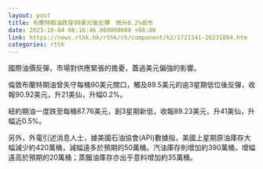 ```yaml
---
layout: post
title: 布蘭特期油跌穿90美元後反彈　微升0.2%收市
date: 2023-10-04 06:16:46.000000000 +08:00
link: https://news.rthk.hk/rthk/ch/component/k2/1721341-20231004.htm
categories: rthk
---
```


國際油價反彈，市場對供應緊張的擔憂，蓋過美元偏強的影響。

倫敦布蘭特期油曾失守每桶90美元關口，觸及89.5美元的逾3星期低位後反彈，收報90.92美元，升21美仙，升幅0.2%。

紐約期油一度跌至每桶87.76美元，創3星期新低，收報89.23美元，升41美仙，升幅近0.5%。

另外，外電引述消息人士，據美國石油協會(API)數據指，美國上星期原油庫存大幅減少約420萬桶，減幅遠多於預期的50萬桶。汽油庫存則增加約390萬桶，增幅遠高於預期的20萬桶；蒸餾油庫存亦出乎意料增加約35萬桶。
